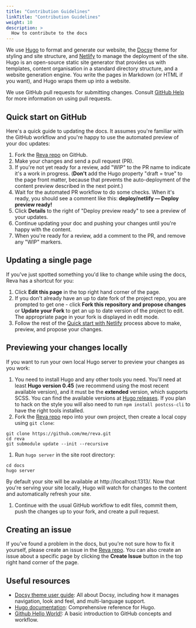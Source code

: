 ```yaml
---
title: "Contribution Guidelines"
linkTitle: "Contribution Guidelines"
weight: 10
description: >
  How to contribute to the docs
---
```


We use [Hugo](https://gohugo.io/) to format and generate our website, the
[Docsy](https://github.com/google/docsy) theme for styling and site structure, 
and [Netlify](https://www.netlify.com/) to manage the deployment of the site. 
Hugo is an open-source static site generator that provides us with templates, 
content organisation in a standard directory structure, and a website generation 
engine. You write the pages in Markdown (or HTML if you want), and Hugo wraps them up into a website.

We use GitHub pull requests for submitting changes. Consult
[GitHub Help](https://help.github.com/articles/about-pull-requests/) for more
information on using pull requests.

## Quick start on GitHub

Here's a quick guide to updating the docs. It assumes you're familiar with the
GitHub workflow and you're happy to use the automated preview of your doc
updates:

1. Fork the [Reva repo](https://github.com/cs3org/reva) on GitHub.
1. Make your changes and send a pull request (PR).
1. If you're not yet ready for a review, add "WIP" to the PR name to indicate 
  it's a work in progress. (**Don't** add the Hugo property 
  "draft = true" to the page front matter, because that prevents the 
  auto-deployment of the content preview described in the next point.)
1. Wait for the automated PR workflow to do some checks. When it's ready,
  you should see a comment like this: **deploy/netlify — Deploy preview ready!**
1. Click **Details** to the right of "Deploy preview ready" to see a preview
  of your updates.
1. Continue updating your doc and pushing your changes until you're happy with 
  the content.
1. When you're ready for a review, add a comment to the PR, and remove any
  "WIP" markers.

## Updating a single page

If you've just spotted something you'd like to change while using the docs, Reva has a shortcut for you:

1. Click **Edit this page** in the top right hand corner of the page.
1. If you don't already have an up to date fork of the project repo, you are prompted to get one - click **Fork this repository and propose changes** or **Update your Fork** to get an up to date version of the project to edit. The appropriate page in your fork is displayed in edit mode.
1. Follow the rest of the [Quick start with Netlify](#quick-start-with-netlify) process above to make, preview, and propose your changes.

## Previewing your changes locally

If you want to run your own local Hugo server to preview your changes as you work:

1. You need to install Hugo and any other tools you need. You'll need at least **Hugo version 0.45** (we recommend using the most recent available version), and it must be the **extended** version, which supports SCSS. You can find the available versions at [Hugo releases](https://github.com/gohugoio/hugo/releases). If you plan to hack on the style you will also need
to run `npm install postcss-cli` to have the right tools installed.
1. Fork the [Reva repo](https://github.com/cs3org/reva) repo into your own project, then create a local copy using `git clone`:

```
git clone https://github.com/me/reva.git
cd reva
git submodule update --init --recursive
```

1. Run `hugo server` in the site root directory:

```
cd docs
hugo server
```
 By default your site will be available at http://localhost:1313/. Now that you're serving your site locally, Hugo will watch for changes to the content and automatically refresh your site.
1. Continue with the usual GitHub workflow to edit files, commit them, push the
  changes up to your fork, and create a pull request.

## Creating an issue

If you've found a problem in the docs, but you're not sure how to fix it yourself, please create an issue in the [Reva repo](https://github.com/google/reva/issues).
You can also create an issue about a specific page by clicking the **Create Issue** button in the top right hand corner of the page.

## Useful resources

* [Docsy theme user guide](https://www.docsy.dev/docs/getting-started/): All about Docsy, including how it manages navigation, look and feel, and multi-language support.
* [Hugo documentation](https://gohugo.io/documentation/): Comprehensive reference for Hugo.
* [Github Hello World!](https://guides.github.com/activities/hello-world/): A basic introduction to GitHub concepts and workflow.


